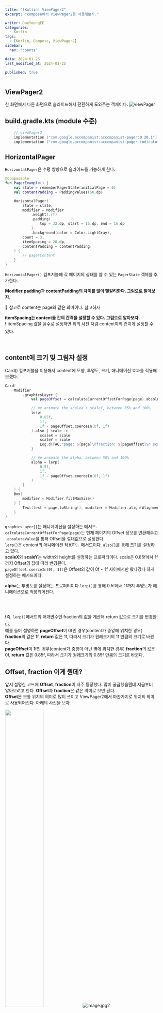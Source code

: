 ```yaml
---
title: "[Kotlin] ViewPager2"
excerpt: "compose에서 ViewPager2를 사용해보자."

writer: DaeYoungEE
categories:
  - Kotlin
tags:
  - [Kotlin, Compose, ViewPager2]
sidebar:
  nav: "counts"

data: 2024-01-25
last_modified_at: 2024-01-25

published: true
---
```


## ViewPager2

한 화면에서 다른 화면으로 슬라이드해서 전환하게 도와주는 객체이다.
![viewPager](https://github.com/DaeYoungee/Compose_study/assets/121485300/3793ab1f-8a4e-44c2-a73c-d54fe911f18d)

## build.gradle.kts (module 수준)

```kotlin
    // viewPager2
    implementation ("com.google.accompanist:accompanist-pager:0.20.1") // 슬라이드 가능하게 하는 뷰페이저
    implementation ("com.google.accompanist:accompanist-pager-indicators:0.20.1") // 뷰 페이저 인디케이터, 하단의 동그라미
```

## HorizontalPager

`HorizontalPager`은 수평 방향으로 슬라이드를 가능하게 한다.

```kotlin
@Composable
fun PagerExample() {
    val state = rememberPagerState(initialPage = 0)
    val contentPadding = PaddingValues(50.dp)

    HorizontalPager(
        state = state,
        modifier = Modifier
            .weight(.7f)
            .padding(
                top = 32.dp, start = 16.dp, end = 16.dp
            )
            .background(color = Color.LightGray),
        count = 3,
        itemSpacing = 20.dp,
        contentPadding = contentPadding,
    ) {
        // pagerContent
    }
}
```

`HorizontalPager()` 컴포저블에 각 페이지의 상태를 알 수 있는 `PagerState` 객체를 추가한다.

**Modifier.padding과 contentPadding의 차이를 많이 헷갈려한다. 그림으로 알아보자.**

<div align="center">
<img alt="" src="https://github.com/DaeYoungee/Compose_study/assets/121485300/f88fe142-2b47-49c0-bed2-e76e9c79864f">   
</div>
📌 참고로 content는 page와 같은 의미이다. 참고하자

<br>

**itemSpacing는 content들 간의 간격을 설정할 수 있다. 그림으로 알아보자.**  
❗️ itemSpacing 값을 음수로 설정하면 위의 사진 처럼 content끼리 겹치게 설정할 수 있다.

<div align="center">
<img alt="" src="https://github.com/DaeYoungee/Compose_study/assets/121485300/a02ecffe-a274-4405-a99a-c9246279cadb">   
</div>
<br>

## content에 크기 및 그림자 설정

Card() 컴포저블을 이용해서 content에 모양, 투명도, 크기, 애니메이션 효과를 적용해보겠다.

```kotlin
Card(
    Modifier
        .graphicsLayer {
            val pageOffset = calculateCurrentOffsetForPage(page).absoluteValue

            // We animate the scaleX + scaleY, between 85% and 100%
            lerp(
                0.85f,
                1f,
                1f - pageOffset.coerceIn(0f, 1f)
            ).also { scale ->
                scaleX = scale
                scaleY = scale
                Log.d(TAG,"page: ${page}\nfraction: ${pageOffset}\n scale: $scale")
            }

            // We animate the alpha, between 50% and 100%
            alpha = lerp(
                0.5f,
                1f,
                1f - pageOffset.coerceIn(0f, 1f)
            )
        }
    ) {
    Box(
        modifier = Modifier.fillMaxSize()
    ) {
        Text(text = page.toString(), modifier = Modifier.align(Alignment.Center))
    }
}
```

`graphicsLayer{}`는 애니메이션을 설정하는 메서드.  
`calculateCurrentOffsetForPage(page)`는 현재 페이지의 Offset 정보를 반환해주고 `.absoluteValue`을 통해 Offset을 절대값으로 설정한다.  
`lerp()`은 content의 애니메이션 적용하는 메서드이다. `also{}`를 통해 크기를 설정하고 있다.  
**scaleX**와 **scaleY**는 width와 height를 설정하는 프로퍼티이다. scale은 0.85f에서 1f까지 Offset의 값에 따라 변경된다.  
`pageOffset.coerceIn(0f, 1f)`은 Offset의 값이 0f ~ 1f 사이에서만 왔다갔다 하게 설정하는 메서드이다.

**alpha**는 투명도를 설정하는 프로퍼티이다.`lerp()`를 통해 0.5f에서 1f까지 투명도가 애니메이션으로 적용되어진다.

<div align="center">
<img alt="" src="https://github.com/DaeYoungee/Compose_study/assets/121485300/b5795329-a321-4f96-a797-bfce0a982fcd">   
</div>
<br>
<div align="center">
<img alt="" src="https://github.com/DaeYoungee/Compose_study/assets/121485300/80da2782-f91b-4723-9262-d728b0936c0e">   
</div>
<br>

❗️즉, `lerp()`메서드의 매개변수인 fraction의 값을 계산해 return 값으로 크기를 변경한다.  
예를 들어 설명하면 **pageOffset**이 0f인 경우(content가 중앙에 위치한 경우) **fraction**의 값은 1f, **return** 값은 1f, 따라서 크기가 원래크기의 1f 만큼의 크기로 바뀐다.  
**pageOffset**이 1f인 경우(content가 중앙이 아닌 옆에 위치한 경우) **fraction**의 값은 0f, **return** 값은 0.85f, 따라서 크기가 원래크기의 0.85f 만큼의 크기로 바뀐다.

## Offset, fraction 이게 뭔데?

앞서 설명한 코드에 **Offset**, **fraction**이 자주 등장했다. 많이 궁금했을텐데 지금부터 알아보려고 한다. **Offset**과 **fraction**은 같은 의미로 보면 된다.  
**Offset**은 보통 위치의 의미로 많이 쓰이고 ViewPager2에서 마찬가지로 위치의 의미로 사용되어진다. 아래의
사진을 보자.

<img alt="" width="50%" src="https://github.com/DaeYoungee/Compose_study/assets/121485300/65324393-160d-4999-b797-02f0e5c95cd4"> ![image.jpg2](https://github.com/DaeYoungee/Compose_study/assets/121485300/a94b88de-496b-41a8-9124-a7bea7568265)
<br>

<img alt="" width="50%" src="https://github.com/DaeYoungee/Compose_study/assets/121485300/813dc4c2-b84e-4e19-92e7-9e9f2c3c3d42"> ![image.jpg2](https://github.com/DaeYoungee/Compose_study/assets/121485300/ead5f95a-2339-4f31-aa72-6be4cb66c084)

> ❗️즉, 중앙에 있는 page의 **fraction**은 0, 가장자리에 있는 page의 **fraction**은 1이다. 중앙에서 가장자리로 이동될 때 **fraction**은 증가된다.  
> 중앙에 있는 page로부터 떨어져있을 때 fraction는 page 1개당 1씩 증가된다.  
> [fraction 관련 이해를 도울 수 있는 링크](https://www.sinasamaki.com/pager-animations/)

## 페이지 변경에 반응

`PagerState.currentPage`는 page가 변경될 때마다 속성이 업데이트된다. `snapshotFlow` 함수를 사용해서 흐름의 변경 사항을 관찰할 수 있다.

```kotlin
LaunchedEffect(state) {
    snapshotFlow { state.currentPage }.collect { page ->
            Log.d(TAG, "page: $page")
    }
}
```

## Indicator

**Indicator**를 통해 페이지의 위치를 나타내어 사용자의 만족도를 높일 수 있다. 페이지가 얼만큼 남았는지 알 수 있기에 편리하다. ViewPager 밑에 있는 작은 동그라미 여러개가 **Indicator**이다. 아래의 사진으로 살펴보자.

<div align="center">
<img alt="" src="https://github.com/DaeYoungee/Compose_study/assets/121485300/004b44fd-c4f2-441d-b5e3-a731826a4e57">   
</div>
<br>

현재 페이지의 상태를 알기 위한 **pagerState**를 매개변수로 넣어준다. **activeColor**는 Indicator의 동그라미 생삭을 변경할 수 있게 도와준다.

```kotlin
HorizontalPagerIndicator(pagerState = state, activeColor = Color.Blue)
```

## 전체 코드

```kotlin
@Composable
fun ViewPagerExample() {
    val state = rememberPagerState(initialPage = 0)
    val contentPadding = PaddingValues(50.dp)

    LaunchedEffect(state) {
        // Collect from the pager state a snapshotFlow reading the currentPage
        snapshotFlow { state.currentPage }.collect { page ->
             Log.d(TAG, "page: $page")
        }
    }

    Column(
        modifier = Modifier.fillMaxSize(),
        verticalArrangement = Arrangement.Center,
        horizontalAlignment = Alignment.CenterHorizontally
    ) {
        HorizontalPager(
            state = state,
            modifier = Modifier
                .weight(.7f)
                .padding(
                    top = 32.dp, start = 16.dp, end = 16.dp
                )
                .background(color = Color.LightGray),
            count = 3,
            itemSpacing = (-70).dp,
            contentPadding = contentPadding,
        ) {page ->
            Card(
                Modifier
                    .graphicsLayer {

                        val pageOffset = calculateCurrentOffsetForPage(page).absoluteValue
//                        val pageOffset = calculateCurrentOffsetForPage(page)

                        // We animate the scaleX + scaleY, between 85% and 100%
                        lerp(
                            0.85f,
                            1f,
                            1f - pageOffset.coerceIn(0f, 1f)
                        ).also { scale ->
                            scaleX = scale
                            scaleY = scale
                            Log.d(TAG,"page: ${page}\nfraction: ${pageOffset}\n scale: $scale")
                        }

                        // We animate the alpha, between 50% and 100%
                        alpha = lerp(
                            0.5f,
                            1f,
                            1f - pageOffset.coerceIn(0f, 1f)
                        )
                    }
            ) {
                Box(
                    modifier = Modifier.fillMaxSize()
                ) {
                    Text(text = page.toString(), modifier = Modifier.align(Alignment.Center))
                }
            }

        }
        Spacer(modifier = Modifier.height(16.dp))
        HorizontalPagerIndicator(pagerState = state, activeColor = Color.Blue)
    }
}

```

## Reference

[이해하기 쉬운 viewpager 블로그](https://google.github.io/accompanist/pager/)  
[compose viewpager](https://velog.io/@dldmswo1209/Compose-UI-Pager)  
[custom Indicator 라이브러리](https://github.com/tommybuonomo/dotsindicator)  
[직접 custom하는 Indicator](https://blog.canopas.com/jetpack-compose-how-to-implement-custom-pager-indicators-8b6a01d63964)
